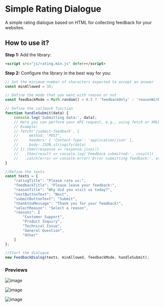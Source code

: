 # Simple Rating Dialogue

A simple rating dialogue based on HTML for collecting feedback for your websites.

## How to use it?

**Step 1:** Add the library:

```html
<script src="js/rating.min.js" defer></script>
```

**Step 2:** Configure the library in the best way for you:

```js
// Set the minimum number of characters expected to accept an answer
const minAllowed = 35;

// Define the mode that you want with reason or not
const feedbackMode = Math.random() < 0.5 ? 'feedbackOnly' : 'reasonWithFeedback';

// Define the callback function
function handleSubmit(data) {
    console.log('Submitting data:', data);
    // Here you can perform your API request, e.g., using fetch or XMLHttpRequest
    // Example:
    // fetch('/submit-feedback', {
    //     method: 'POST',
    //     headers: { 'Content-Type': 'application/json' },
    //     body: JSON.stringify(data)
    // }).then(response => response.json())
    //   .then(result => console.log('Feedback submitted:', result))
    //   .catch(error => console.error('Error submitting feedback:', error));
}

//Define the texts
const texts = {
    "ratingTitle": "Please rate us:",
    "feedbackTitle": "Please leave your feedback:",
    "reasonTitle": "Why did you visit us today?",
    "nextButtonText": "Next",
    "submitButtonText": "Submit",
    "thankYouMessage": "Thank you for your feedback!",
    "selectReason": "Select a reason",
    "reasons": [
        "Customer Support",
        "Product Inquiry",
        "Technical Issue",
        "General Question",
        "Other"
    ]
};

//Start the dialogue
new FeedbackDialog(texts, minAllowed, feedbackMode, handleSubmit);
```

### Previews

![image](https://github.com/user-attachments/assets/2d53e805-5919-4bde-815b-fccaaccb890c)

![image](https://github.com/user-attachments/assets/acd84a84-ec9d-426f-b86b-9b115d91fbba)

![image](https://github.com/user-attachments/assets/12b77806-986a-4131-a6a8-f9d8c2466982)
